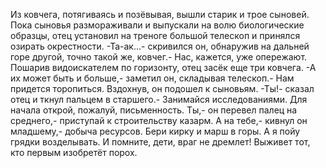   Из ковчега, потягиваясь и позёвывая, вышли старик и трое сыновей. Пока сыновья размораживали и выпускали на волю биологические образцы, отец установил на треноге большой телескоп и принялся озирать окрестности.
-Та-ак...- скривился он, обнаружив на дальней горе другой, точно такой же, ковчег.- Нас, кажется, уже опережают.
Пошарив видоискателем по горизонту, отец засёк еще три ковчега.
-А их может быть и больше,- заметил он, складывая телескоп.- Нам придется торопиться.
Вздохнув, он подошел к сыновьям.
-Ты!- сказал отец и ткнул пальцем в старшего.- Занимайся исследованиями. Для начала открой, пожалуй, письменность. Ты,- он перевел палец на среднего,- приступай к строительству казарм. А на тебе,- кивнул он младшему,- добыча ресурсов. Бери кирку и марш в горы. А я пойу грядки возделывать. И помните, дети, враг не дремлет! Выживет тот, кто первым изобретёт порох.      